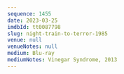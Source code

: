 ```yaml
---
sequence: 1455
date: 2023-03-25
imdbId: tt0087798
slug: night-train-to-terror-1985
venue: null
venueNotes: null
medium: Blu-ray
mediumNotes: Vinegar Syndrome, 2013
---
```

